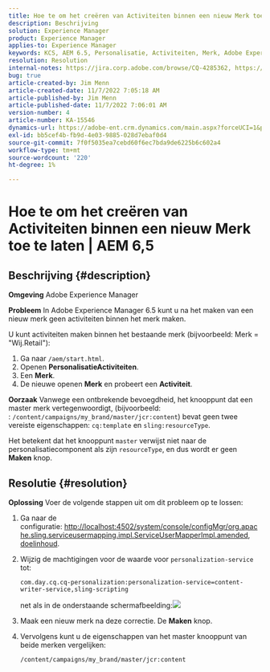 ```yaml
---
title: Hoe te om het creëren van Activiteiten binnen een nieuw Merk toe te laten | AEM 6,5
description: Beschrijving
solution: Experience Manager
product: Experience Manager
applies-to: Experience Manager
keywords: KCS, AEM 6.5, Personalisatie, Activiteiten, Merk, Adobe Experience Manager, toelaten, creëren, creeren
resolution: Resolution
internal-notes: https://jira.corp.adobe.com/browse/CQ-4285362, https://jira.corp.adobe.com/browse/CQ-4278366, https://daycare.day.com/content/home/ubs_cq/ubs_ch/fit_internet/214314.html#post0006
bug: true
article-created-by: Jim Menn
article-created-date: 11/7/2022 7:05:18 AM
article-published-by: Jim Menn
article-published-date: 11/7/2022 7:06:01 AM
version-number: 4
article-number: KA-15546
dynamics-url: https://adobe-ent.crm.dynamics.com/main.aspx?forceUCI=1&pagetype=entityrecord&etn=knowledgearticle&id=ea81b688-6a5e-ed11-9561-6045bd0065f9
exl-id: bb5cef4b-fb9d-4e03-9885-028d7ebaf0d4
source-git-commit: 7f0f5035ea7cebd60f6ec7bda9de6225b6c602a4
workflow-type: tm+mt
source-wordcount: '220'
ht-degree: 1%

---
```


# Hoe te om het creëren van Activiteiten binnen een nieuw Merk toe te laten | AEM 6,5

## Beschrijving {#description}


<b>Omgeving</b>
Adobe Experience Manager

<b>Probleem</b>
In Adobe Experience Manager 6.5 kunt u na het maken van een nieuw merk geen activiteiten binnen het merk maken.

U kunt activiteiten maken binnen het bestaande merk (bijvoorbeeld: Merk = &quot;Wij.Retail&quot;):

1. Ga naar `/aem/start.html`.
2. Openen <b>Personalisatie</b><b>Activiteiten</b>.
3. Een <b>Merk</b>.
4. De nieuwe openen <b>Merk</b> en probeert een <b>Activiteit</b>.


<b>Oorzaak</b>
Vanwege een ontbrekende bevoegdheid, het knooppunt dat een master merk vertegenwoordigt, (bijvoorbeeld: : `/content/campaigns/my_brand/master/jcr:content`) bevat geen twee vereiste eigenschappen: `cq:template` en `sling:resourceType`.

Het betekent dat het knooppunt `master` verwijst niet naar de personalisatiecomponent als zijn `resourceType`, en dus wordt er geen <b>Maken</b> knop.








## Resolutie {#resolution}


<b>Oplossing</b>
Voer de volgende stappen uit om dit probleem op te lossen:

1. Ga naar de configuratie: [http://localhost:4502/system/console/configMgr/org.apache.sling.serviceusermapping.impl.ServiceUserMapperImpl.amended, doelinhoud](http://localhost:4502/system/console/configMgr/org.apache.sling.serviceusermapping.impl.ServiceUserMapperImpl.amended).
2. Wijzig de machtigingen voor de waarde voor `personalization-service` tot:

   `com.day.cq.cq-personalization:personalization-service=content-writer-service,sling-scripting`

   net als in de onderstaande schermafbeelding:![](https://adobe.sharepoint.com/sites/D365EntAttachments/knowledgearticle/How%20to%20enable%20creating%20Activities%20inside%20a%20new%20Brand%20-%20Personalization%20-%20AEM%206-5_19685F9AF794EA11A811000D3A303484/Activity_Brand_Create.jpg)
3. Maak een nieuw merk na deze correctie. De <b>Maken</b> knop.
4. Vervolgens kunt u de eigenschappen van het master knooppunt van beide merken vergelijken:


   ```
   /content/campaigns/my_brand/master/jcr:content
   ```
